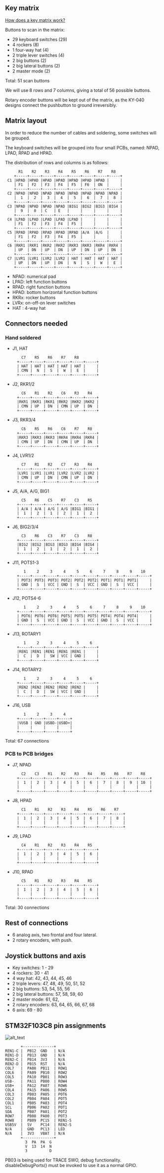 ## Key matrix

[How does a key matrix work?](https://en.wikipedia.org/wiki/Keyboard_matrix_circuit)

Buttons to scan in the matrix:

* 29 keyboard switches (29)
* 4 rockers (8)
* 1 four-way hat (4)
* 2 triple lever switches (4)
* 2 big buttons (2)
* 2 big lateral buttons (2)
* 2 master mode (2)

Total: 51 scan buttons

We will use 8 rows and 7 columns, giving a total of 56 possible buttons.

Rotary encoder buttons will be kept out of the matrix, as the KY-040 designs connect the pushbutton to ground irreversibly.

## Matrix layout

In order to reduce the number of cables and soldering, some switches will be grouped.

The keyboard switches will be grouped into four small PCBs, named: NPAD, LPAD, RPAD and HPAD.

The distribution of rows and columns is as follows:

          R1    R2    R3    R4    R5    R6    R7    R8
        +-----+-----+-----+-----+-----+-----+-----+-----+
     C1 |HPAD |HPAD |HPAD |HPAD |HPAD |HPAD |HPAD |     |
        | F1  | F2  | F3  | F4  | F5  | F6  | ON  |     |
        +-----+-----+-----+-----+-----+-----+-----+-----+
     C2 |NPAD |NPAD |NPAD |NPAD |NPAD |NPAD |NPAD |NPAD |
        |  1  |  2  |  3  |  4  |  5  |  6  |  7  |  8  |
        +-----+-----+-----+-----+-----+-----+-----+-----+
     C3 |NPAD |NPAD |NPAD |NPAD |BIG1 |BIG2 |BIG3 |BIG4 |
        |  9  |  0  | C   | E   |     |     |     |     |
        +-----+-----+-----+-----+-----+-----+-----+-----+
     C4 |LPAD |LPAD |LPAD |LPAD |LPAD |     |     |     |
        | F1  | F2  | F3  | F4  | F5  |     |     |     |
        +-----+-----+-----+-----+-----+-----+-----+-----+
     C5 |RPAD |RPAD |RPAD |RPAD |RPAD |A/A  |A/G  |     |
        | F1  | F2  | F3  | F4  | F5  |     |     |     |
        +-----+-----+-----+-----+-----+-----+-----+-----+
     C6 |RKR1 |RKR1 |RKR2 |RKR2 |RKR3 |RKR3 |RKR4 |RKR4 |
        | UP  | DN  | UP  | DN  | UP  | DN  | UP  | DN  |
        +-----+-----+-----+-----+-----+-----+-----+-----+
     C7 |LVR1 |LVR1 |LVR2 |LVR2 | HAT | HAT | HAT | HAT |
        | UP  | DN  | UP  | DN  |  N  |  S  |  W  |  E  |
        +-----+-----+-----+-----+-----+-----+-----+-----+

* NPAD: numerical pad
* LPAD: left function buttons
* RPAD: right function buttons
* HPAD: bottom horizontal function buttons
* RKRx: rocker buttons
* LVRx: on-off-on lever switches
* HAT : 4-way hat

## Connectors needed

### Hand soldered

* J1, HAT

          C7    R5    R6    R7    R8
        +-----+-----+-----+-----+-----+-----+
        | HAT | HAT | HAT | HAT | HAT |     |
        | CMN |  N  |  S  |  W  |  E  |     |
        +-----+-----+-----+-----+-----+-----+

* J2, RKR1/2

          C6    R1    R2    C6    R3    R4
        +-----+-----+-----+-----+-----+-----+
        |RKR1 |RKR1 |RKR1 |RKR2 |RKR2 |RKR2 |
        | CMN | UP  | DN  | CMN | UP  | DN  |
        +-----+-----+-----+-----+-----+-----+

* J3, RKR3/4

          C6    R5    R6    C6    R7    R8
        +-----+-----+-----+-----+-----+-----+
        |RKR3 |RKR3 |RKR3 |RKR4 |RKR4 |RKR4 |
        | CMN | UP  | DN  | CMN | UP  | DN  |
        +-----+-----+-----+-----+-----+-----+

* J4, LVR1/2

          C7    R1    R2    C7    R3    R4
        +-----+-----+-----+-----+-----+-----+
        |LVR1 |LVR1 |LVR1 |LVR2 |LVR2 |LVR2 |
        | CMN | UP  | DN  | CMN | UP  | DN  |
        +-----+-----+-----+-----+-----+-----+

* J5, A/A, A/G, BIG1

          C5    R6    C5    R7    C3    R5
        +-----+-----+-----+-----+-----+-----+
        | A/A | A/A | A/G | A/G |BIG1 |BIG1 |
        |  1  |  2  |  1  |  2  |  1  |  2  |
        +-----+-----+-----+-----+-----+-----+

* J6, BIG2/3/4

          C3    R6    C3    R7    C3    R8
        +-----+-----+-----+-----+-----+-----+
        |BIG2 |BIG2 |BIG3 |BIG3 |BIG4 |BIG4 |
        |  1  |  2  |  1  |  2  |  1  |  2  |
        +-----+-----+-----+-----+-----+-----+

* J11, POTS1-3

           1     2     3     4     5     6     7     8     9    10
        +-----+-----+-----+-----+-----+-----+-----+-----+-----+-----+
        | POT3| POT3| POT3| POT2| POT2| POT2| POT1| POT1| POT1|     |
        | GND |  S  | VCC | GND |  S  | VCC | GND |  S  | VCC |     |
        +-----+-----+-----+-----+-----+-----+-----+-----+-----+-----+

* J12, POTS4-6

           1     2     3     4     5     6     7     8     9    10
        +-----+-----+-----+-----+-----+-----+-----+-----+-----+-----+
        | POT6| POT6| POT6| POT5| POT5| POT5| POT4| POT4| POT4|     |
        | GND |  S  | VCC | GND |  S  | VCC | GND |  S  | VCC |     |
        +-----+-----+-----+-----+-----+-----+-----+-----+-----+-----+

* J13, ROTARY1

           1     2     3     4     5     6
        +-----+-----+-----+-----+-----+-----+
        |REN1 |REN1 |REN1 |REN1 |REN1 |     |
        |  C  |  D  |  SW | VCC | GND |     |
        +-----+-----+-----+-----+-----+-----+

* J14, ROTARY2

           1     2     3     4     5     6
        +-----+-----+-----+-----+-----+-----+
        |REN2 |REN2 |REN2 |REN2 |REN2 |     |
        |  C  |  D  |  SW | VCC | GND |     |
        +-----+-----+-----+-----+-----+-----+

* J16, USB

           1     2     3     4
        +-----+-----+-----+-----+
        |VUSB | GND |USBD-|USBD+|
        |     |     |     |     |
        +-----+-----+-----+-----+

Total: 67 connections

### PCB to PCB bridges

* J7, NPAD

          C2    C3    R1    R2    R3    R4    R5    R6    R7    R8
        +-----+-----+-----+-----+-----+-----+-----+-----+-----+-----+
        |  1  |  2  |  3  |  4  |  5  |  6  |  7  |  8  |  9  | 10  |
        |     |     |     |     |     |     |     |     |     |     |
        +-----+-----+-----+-----+-----+-----+-----+-----+-----+-----+

* J8, HPAD

          C1    R1    R2    R3    R4    R5    R6    R7
        +-----+-----+-----+-----+-----+-----+-----+-----+
        |  1  |  2  |  3  |  4  |  5  |  6  |  7  |  8  |
        |     |     |     |     |     |     |     |     |
        +-----+-----+-----+-----+-----+-----+-----+-----+

* J9, LPAD

          C4    R1    R2    R3    R4    R5
        +-----+-----+-----+-----+-----+-----+
        |  1  |  2  |  3  |  4  |  5  |  6  |
        |     |     |     |     |     |     |
        +-----+-----+-----+-----+-----+-----+

* J10, RPAD

          C5    R1    R2    R3    R4    R5
        +-----+-----+-----+-----+-----+-----+
        |  1  |  2  |  3  |  4  |  5  |  6  |
        |     |     |     |     |     |     |
        +-----+-----+-----+-----+-----+-----+

Total: 30 connections


## Rest of connections

* 6 analog axis, two frontal and four lateral.
* 2 rotary encoders, with push.

## Joystick buttons and axis

* Key switches: 1 - 29
* 4 rockers: 30 - 41
* 4 way hat: 42, 43, 44, 45, 46
* 2 triple levers: 47, 48, 49, 50, 51, 52
* 2 big buttons: 53, 54, 55, 56
* 2 big lateral buttons: 57, 58, 59, 60
* 2 master mode: 61, 62,
* 2 rotary encoders: 63, 64, 65, 66, 67, 68
* 6 axis: 69 - 80


## STM32F103C8 pin assignments

![alt_text](https://github.com/mustang51/toro-ufc/blob/main/doc/Bluepillpinout.gif?raw=true)

           +--------------+
    REN1-C |  PB12  GND   | N/A
    REN1-D |  PB13  GND   | N/A
    REN2-C |  PB14  3V3   | N/A
    REN2-D |  PB15  RST   | N/A
    COL7   |  PA08  PB11  | ROW1
    COL6   |  PA09  PB10  | ROW2
    COL5   |  PA10  PB01  | ROW3
    USB-   |  PA11  PB00  | ROW4
    USB+   |  PA12  PA07  | ROW6
    COL4   |  PA15  PA06  | ROW5
    COL3   |  PB03  PA05  | POT6
    COL2   |  PB04  PA04  | POT5
    COL1   |  PB05  PA03  | POT4
    SCL    |  PB06  PA02  | POT1
    SDA    |  PB07  PA01  | POT2
    ROW7   |  PB08  PA00  | POT3
    ROW8   |  PB09  PC15  | REN1-S
    USB5V  |  5V    PC14  | REN2-S
    N/A    |  GND   PC13  | LED
    N/A    |  3V3   VBAT  | N/A
           +--------------+
             3  PA  PA  G
             V  13  14  N
             3          D



PB03 is being used for TRACE SWO, debug functionality. disableDebugPorts() must be invoked to use it as a normal GPIO.
